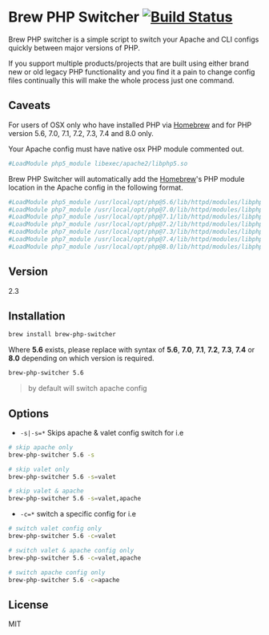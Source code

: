 Brew PHP Switcher [![Build Status](https://travis-ci.org/philcook/brew-php-switcher.svg?branch=master)](https://travis-ci.org/philcook/brew-php-switcher)
=========

Brew PHP switcher is a simple script to switch your Apache and CLI configs quickly between major versions of PHP.

If you support multiple products/projects that are built using either brand new or old legacy PHP functionality and you find it a pain to change config files continually this will make the whole process just one command.

Caveats
-------

For users of OSX only who have installed PHP via [Homebrew] and for PHP version 5.6, 7.0, 7.1, 7.2, 7.3, 7.4 and 8.0 only.

Your Apache config must have native osx PHP module commented out.
```sh
#LoadModule php5_module libexec/apache2/libphp5.so
```

Brew PHP Switcher will automatically add the [Homebrew]'s PHP module location in the Apache config in the following format.
```sh
#LoadModule php5_module /usr/local/opt/php@5.6/lib/httpd/modules/libphp5.so
#LoadModule php7_module /usr/local/opt/php@7.0/lib/httpd/modules/libphp7.so
#LoadModule php7_module /usr/local/opt/php@7.1/lib/httpd/modules/libphp7.so
#LoadModule php7_module /usr/local/opt/php@7.2/lib/httpd/modules/libphp7.so
#LoadModule php7_module /usr/local/opt/php@7.3/lib/httpd/modules/libphp7.so
#LoadModule php7_module /usr/local/opt/php@7.4/lib/httpd/modules/libphp7.so
#LoadModule php7_module /usr/local/opt/php@8.0/lib/httpd/modules/libphp8.so
```

Version
----

2.3

Installation
--------------
```sh
brew install brew-php-switcher
```

Where **5.6** exists, please replace with syntax of **5.6**, **7.0**, **7.1**, **7.2**, **7.3**, **7.4** or **8.0** depending on which version is required.
```sh
brew-php-switcher 5.6
```

> by default will switch apache config

Options
--------------

- `-s|-s=*` Skips apache & valet config switch for i.e

```sh
# skip apache only
brew-php-switcher 5.6 -s

# skip valet only
brew-php-switcher 5.6 -s=valet

# skip valet & apache
brew-php-switcher 5.6 -s=valet,apache
```
- `-c=*` switch a specific config for i.e

```sh
# switch valet config only
brew-php-switcher 5.6 -c=valet

# switch valet & apache config only
brew-php-switcher 5.6 -c=valet,apache

# switch apache config only
brew-php-switcher 5.6 -c=apache
```

License
----

MIT

[Homebrew]:http://brew.sh/
[@p_cook]:http://twitter.com/p_cook
